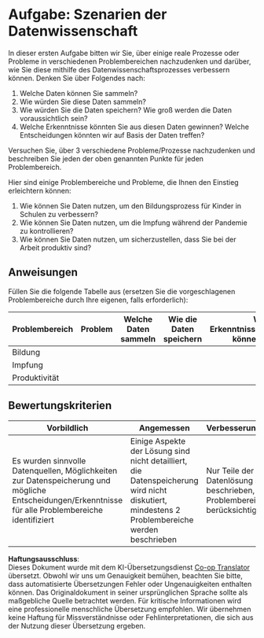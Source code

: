 <!--
CO_OP_TRANSLATOR_METADATA:
{
  "original_hash": "4e0f1773b9bee1be3b28f9fe2c71b3de",
  "translation_date": "2025-08-24T21:31:00+00:00",
  "source_file": "1-Introduction/01-defining-data-science/assignment.md",
  "language_code": "de"
}
-->
# Aufgabe: Szenarien der Datenwissenschaft

In dieser ersten Aufgabe bitten wir Sie, über einige reale Prozesse oder Probleme in verschiedenen Problembereichen nachzudenken und darüber, wie Sie diese mithilfe des Datenwissenschaftsprozesses verbessern können. Denken Sie über Folgendes nach:

1. Welche Daten können Sie sammeln?
1. Wie würden Sie diese Daten sammeln?
1. Wie würden Sie die Daten speichern? Wie groß werden die Daten voraussichtlich sein?
1. Welche Erkenntnisse könnten Sie aus diesen Daten gewinnen? Welche Entscheidungen könnten wir auf Basis der Daten treffen?

Versuchen Sie, über 3 verschiedene Probleme/Prozesse nachzudenken und beschreiben Sie jeden der oben genannten Punkte für jeden Problembereich.

Hier sind einige Problembereiche und Probleme, die Ihnen den Einstieg erleichtern können:

1. Wie können Sie Daten nutzen, um den Bildungsprozess für Kinder in Schulen zu verbessern?
1. Wie können Sie Daten nutzen, um die Impfung während der Pandemie zu kontrollieren?
1. Wie können Sie Daten nutzen, um sicherzustellen, dass Sie bei der Arbeit produktiv sind?

## Anweisungen

Füllen Sie die folgende Tabelle aus (ersetzen Sie die vorgeschlagenen Problembereiche durch Ihre eigenen, falls erforderlich):

| Problembereich | Problem | Welche Daten sammeln | Wie die Daten speichern | Welche Erkenntnisse/Entscheidungen können wir treffen | 
|----------------|---------|-----------------------|--------------------------|--------------------------------------|
| Bildung | | | | |
| Impfung | | | | |
| Produktivität | | | | |

## Bewertungskriterien

Vorbildlich | Angemessen | Verbesserungswürdig
--- | --- | -- |
Es wurden sinnvolle Datenquellen, Möglichkeiten zur Datenspeicherung und mögliche Entscheidungen/Erkenntnisse für alle Problembereiche identifiziert | Einige Aspekte der Lösung sind nicht detailliert, die Datenspeicherung wird nicht diskutiert, mindestens 2 Problembereiche werden beschrieben | Nur Teile der Datenlösung sind beschrieben, nur ein Problembereich wird berücksichtigt.

**Haftungsausschluss**:  
Dieses Dokument wurde mit dem KI-Übersetzungsdienst [Co-op Translator](https://github.com/Azure/co-op-translator) übersetzt. Obwohl wir uns um Genauigkeit bemühen, beachten Sie bitte, dass automatisierte Übersetzungen Fehler oder Ungenauigkeiten enthalten können. Das Originaldokument in seiner ursprünglichen Sprache sollte als maßgebliche Quelle betrachtet werden. Für kritische Informationen wird eine professionelle menschliche Übersetzung empfohlen. Wir übernehmen keine Haftung für Missverständnisse oder Fehlinterpretationen, die sich aus der Nutzung dieser Übersetzung ergeben.